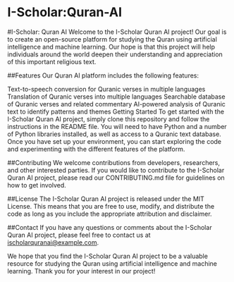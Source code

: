 # I-Scholar:Quran-AI


#I-Scholar: Quran AI
Welcome to the I-Scholar Quran AI project! Our goal is to create an open-source platform for studying the Quran using artificial intelligence and machine learning. Our hope is that this project will help individuals around the world deepen their understanding and appreciation of this important religious text.

##Features
Our Quran AI platform includes the following features:

Text-to-speech conversion for Quranic verses in multiple languages
Translation of Quranic verses into multiple languages
Searchable database of Quranic verses and related commentary
AI-powered analysis of Quranic text to identify patterns and themes
Getting Started
To get started with the I-Scholar Quran AI project, simply clone this repository and follow the instructions in the README file. You will need to have Python and a number of Python libraries installed, as well as access to a Quranic text database. Once you have set up your environment, you can start exploring the code and experimenting with the different features of the platform.

##Contributing
We welcome contributions from developers, researchers, and other interested parties. If you would like to contribute to the I-Scholar Quran AI project, please read our CONTRIBUTING.md file for guidelines on how to get involved.

##License
The I-Scholar Quran AI project is released under the MIT License. This means that you are free to use, modify, and distribute the code as long as you include the appropriate attribution and disclaimer.

##Contact
If you have any questions or comments about the I-Scholar Quran AI project, please feel free to contact us at ischolarquranai@example.com.

We hope that you find the I-Scholar Quran AI project to be a valuable resource for studying the Quran using artificial intelligence and machine learning. Thank you for your interest in our project!
